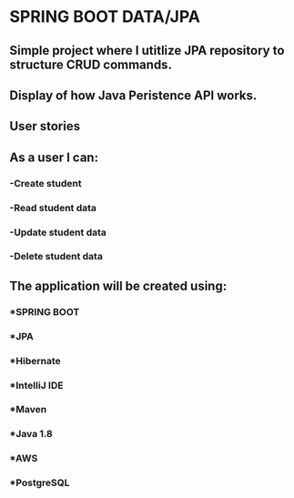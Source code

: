 # SPRING BOOT DATA/JPA

## Simple project where I utitlize JPA repository to structure CRUD commands.

## Display of how Java Peristence API works.

## User stories

## As a user I can:

  ### -Create student
  ### -Read student data
  ### -Update student data
  ### -Delete student data

## The application will be created using:
  
  ### *SPRING BOOT
  ### *JPA
  ### *Hibernate
  ### *IntelliJ IDE
  ### *Maven
  ### *Java 1.8
  ### *AWS
  ### *PostgreSQL
  
